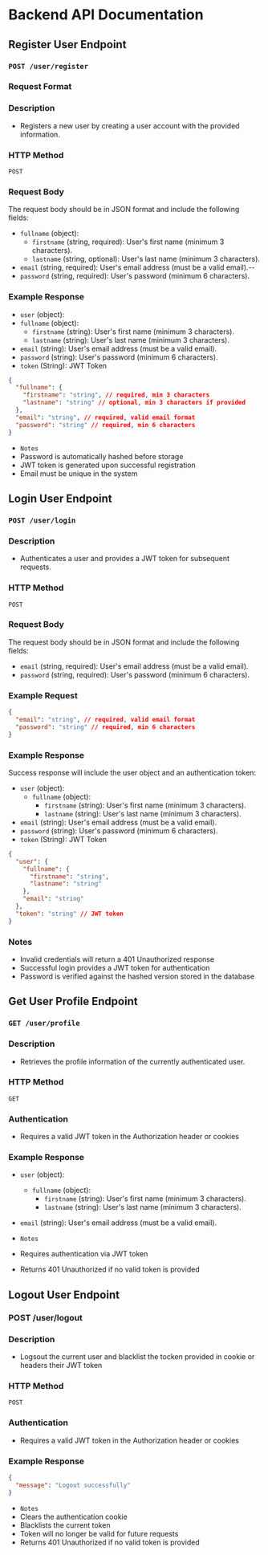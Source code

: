 # Backend API Documentation

## Register User Endpoint

### `POST /user/register`

### Request Format

### Description

- Registers a new user by creating a user account with the provided information.

### HTTP Method

`POST`

### Request Body

The request body should be in JSON format and include the following fields:

- `fullname` (object):
  - `firstname` (string, required): User's first name (minimum 3 characters).
  - `lastname` (string, optional): User's last name (minimum 3 characters).
- `email` (string, required): User's email address (must be a valid email).--
- `password` (string, required): User's password (minimum 6 characters).

### Example Response

- `user` (object):
- `fullname` (object):
  - `firstname` (string): User's first name (minimum 3 characters).
  - `lastname` (string): User's last name (minimum 3 characters).
- `email` (string): User's email address (must be a valid email).
- `password` (string): User's password (minimum 6 characters).
- `token` (String): JWT Token

```json
{
  "fullname": {
    "firstname": "string", // required, min 3 characters
    "lastname": "string" // optional, min 3 characters if provided
  },
  "email": "string", // required, valid email format
  "password": "string" // required, min 6 characters
}
```

- `Notes`
- Password is automatically hashed before storage
- JWT token is generated upon successful registration
- Email must be unique in the system


## Login User Endpoint

### `POST /user/login`

### Description

- Authenticates a user and provides a JWT token for subsequent requests.

### HTTP Method

`POST`

### Request Body

The request body should be in JSON format and include the following fields:

- `email` (string, required): User's email address (must be a valid email).
- `password` (string, required): User's password (minimum 6 characters).

### Example Request

```json
{
  "email": "string", // required, valid email format
  "password": "string" // required, min 6 characters
}
```

### Example Response

Success response will include the user object and an authentication token:

- `user` (object):
  - `fullname` (object):
    - `firstname` (string): User's first name (minimum 3 characters).
    - `lastname` (string): User's last name (minimum 3 characters).
- `email` (string): User's email address (must be a valid email).
- `password` (string): User's password (minimum 6 characters).
- `token` (String): JWT Token

```json
{
  "user": {
    "fullname": {
      "firstname": "string",
      "lastname": "string"
    },
    "email": "string"
  },
  "token": "string" // JWT token
}
```

### Notes

- Invalid credentials will return a 401 Unauthorized response
- Successful login provides a JWT token for authentication
- Password is verified against the hashed version stored in the database

## Get User Profile Endpoint

### `GET /user/profile`

### Description

- Retrieves the profile information of the currently authenticated user.

### HTTP Method

`GET`

### Authentication

- Requires a valid JWT token in the Authorization header or cookies

### Example Response

- `user` (object):
  - `fullname` (object):
    - `firstname` (string): User's first name (minimum 3 characters).
    - `lastname` (string): User's last name (minimum 3 characters).
- `email` (string): User's email address (must be a valid email).

- `Notes`
- Requires authentication via JWT token
- Returns 401 Unauthorized if no valid token is provided

## Logout User Endpoint

### POST /user/logout

### Description
- Logsout the current user and blacklist the tocken provided in cookie or headers their JWT token

### HTTP Method

`POST`

### Authentication
- Requires a valid JWT token in the Authorization header or cookies

### Example Response

```json
{
  "message": "Logout successfully"
}
```

- `Notes`
- Clears the authentication cookie
- Blacklists the current token
- Token will no longer be valid for future requests
- Returns 401 Unauthorized if no valid token is provided